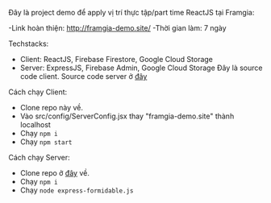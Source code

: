 Đây là project demo để apply vị trí thực tập/part time ReactJS tại Framgia:
 
 -Link hoàn thiện: http://framgia-demo.site/
 -Thời gian làm: 7 ngày
 
Techstacks: 
 - Client: ReactJS, Firebase Firestore, Google Cloud Storage
 - Server: ExpressJS, Firebase Admin, Google Cloud Storage
Đây là source code client. Source code server ở [đây](https://github.com/vuhieptran95/framgia-demo-server)

Cách chạy Client:
 - Clone repo này về.
 - Vào src/config/ServerConfig.jsx thay "framgia-demo.site" thành localhost
 - Chạy `npm i`
 - Chạy `npm start`
 
Cách chạy Server:
 - Clone repo ở [đây](https://github.com/vuhieptran95/framgia-demo-server) về.
 - Chạy `npm i`
 - Chạy `node express-formidable.js`
